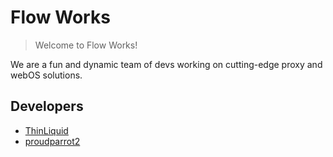 # Flow Works
> Welcome to Flow Works!

We are a fun and dynamic team of devs working on cutting-edge proxy and webOS solutions.

## Developers
- [ThinLiquid](https://github.com/thinliquid)
- [proudparrot2](https://github.com/proudparrot2)
